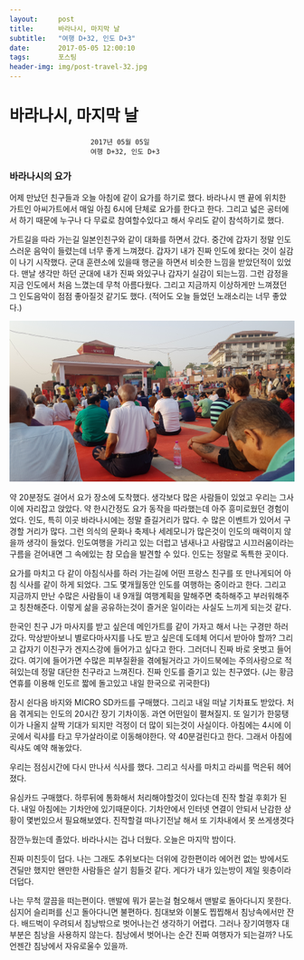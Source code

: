 ```yaml
---
layout:	    post
title: 	    바라나시, 마지막 날
subtitle:   "여행 D+32, 인도 D+3"
date:       2017-05-05 12:00:10 
tags:       포스팅
header-img: img/post-travel-32.jpg
---
```


# 	    바라나시, 마지막 날
```
					2017년 05월 05일
					여행 D+32, 인도 D+3
```

### 바라나시의 요가

어제 만났던 친구들과 오늘 아침에 같이 요가를 하기로 했다. 바라나시 맨 끝에 위치한 가트인 아씨가트에서 매일 아침 6시에 단체로 요가를 한다고 한다. 그리고 넓은 공터에서 하기 때문에 누구나 다 무료로 참여할수있다고 해서 우리도 같이 참석하기로 했다.

가트길을 따라 가는길 일본인친구와 같이 대화를 하면서 갔다. 중간에 갑자기 정말 인도스러운 음악이 들렸는데 너무 좋게 느껴졌다. 갑자기 내가 진짜 인도에 왔다는 것이 실감이 나기 시작했다. 군대 훈련소에 있을때 행군을 하면서 비슷한 느낌을 받았던적이 있었다. 맨날 생각만 하던 군대에 내가 진짜 와있구나 갑자기 실감이 되는느낌. 그런 감정을 지금 인도에서 처음 느꼈는데 무척 아름다웠다. 그리고 지금까지 이상하게만 느껴졌던 그 인도음악이 점점 좋아질것 같기도 했다. (적어도 오늘 들었던 노래소리는 너무 좋았다.)

![](/img/170505-yoga.jpg)

약 20분정도 걸어서 요가 장소에 도착했다. 생각보다 많은 사람들이 있었고 우리는 그사이에 자리잡고 앉았다. 약 한시간정도 요가 동작을 따라했는데 아주 흥미로웠던 경험이었다. 인도, 특히 이곳 바라나시에는 정말 즐길거리가 많다. 수 많은 이벤트가 있어서 구경할 거리가 많다. 그런 의식의 문화나 축제나 세레모니가 많은것이 인도의 매력이지 않을까 생각이 들었다. 인도여행을 가리고 있는 더럽고 냄새나고 사람많고 시끄러움이라는 구름을 걷어내면 그 속에있는 참 모습을 발견할 수 있다. 인도는 정말로 독특한 곳이다.

요가를 마치고 다 같이 아침식사를 하러 가는길에 어떤 프랑스 친구를 또 만나게되어 아침 식사를 같이 하게 되었다. 그도 몇개월동안 인도를 여행하는 중이라고 한다. 그리고 지금까지 만난 수많은 사람들이 내 9개월 여행계획을 말해주면 축하해주고 부러워해주고 칭찬해준다. 이렇게 삶을 공유하는것이 즐거운 일이라는 사실도 느끼게 되는것 같다.

한국인 친구 J가 마사지를 받고 싶은데 메인가트를 같이 가자고 해서 나는 구경만 하러 갔다. 막상받아보니 별로다마사지를 나도 받고 싶은데 도데체 어디서 받아야 할까? 그리고 갑자기 이친구가 겐지스강에 들어가고 싶다고 한다. 그러더니 진짜 바로 옷벗고 들어갔다. 여기에 들어가면 수많은 피부질환을 겪에될거라고 가이드북에는 주의사랑으로 적혀있는데 정말 대단한 친구라고 느껴진다. 진짜 인도를 즐기고 있는 친구였다. (J는 황금연휴를 이용해 인도르 짧에 돌고있고 내일 한국으로 귀국한다)

잠시 쉰다음 바지와 MICRO SD카드를 구매했다. 그리고 내일 떠날 기차표도 받았다. 처음 겪게되는 인도의 20시간 장기 기차이동. 과연 어떤일이 펼쳐질지. 또 일기가 한뭉탱이가 나올지 살짝 기대가 되지만 걱정이 더 많이 되는것이 사실이다. 아침에는 4시에 이곳에서 릭샤를 타고 무가살라이로 이동해야한다. 약 40분걸린다고 한다. 그래서 아침에 릭샤도 예약 해놓았다.

우리는 점심시간에 다시 만나서 식사를 했다. 그리고 식사를 마치고 라씨를 먹은뒤 헤어졌다.

유심카드 구매했다. 하루뒤에 통화해서 처리해야할것이 있다는데 진작 할걸 후회가 된다. 내일 아침에는 기차안에 있기때문이다. 기차안에서 인터넷 연결이 안되서 난감한 상황이 몇번있으서 필요해보였다. 진작할걸 떠나기전날 해서 또 기차내에서 못 쓰게생겻다

잠깐누웠는데 졸았다. 바라나시는 겁나 더웠다. 오늘은 마지막 밤이다.

진짜 미친듯이 덥다. 나는 그래도 추위보다는 더위에 강한편이라 에어컨 없는 방에서도 견딜만 했지만 왠만한 사람들은 살기 힘들것 같다. 게다가 내가 있는방이 제일 윗층이라 더덥다.

나는 무척 깔끔을 떠는편이다. 맨발에 뭐가 묻는걸 혐오해서 맨발로 돌아다니지 못한다. 심지어 슬리퍼를 신고 돌아다니면 불편하다. 침대보와 이불도 찝찝해서 침낭속에서만 잔다. 배드벅이 우려되서 침낭밖으로 벗어나는건 생각하기 어렵다. 그러나 장기여행자 대부분은 침낭을 사용하지 않는다. 침낭에서 벗어나는 순간 진짜 여행자가 되는걸까? 나도 언젠간 침낭에서 자유로울수 있을까. 

